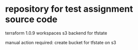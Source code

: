 # repository for test assignment source code

terraform 1.0.9
  workspaces
  s3 backend for tfstate

manual action required:
create bucket for tfstate on s3
